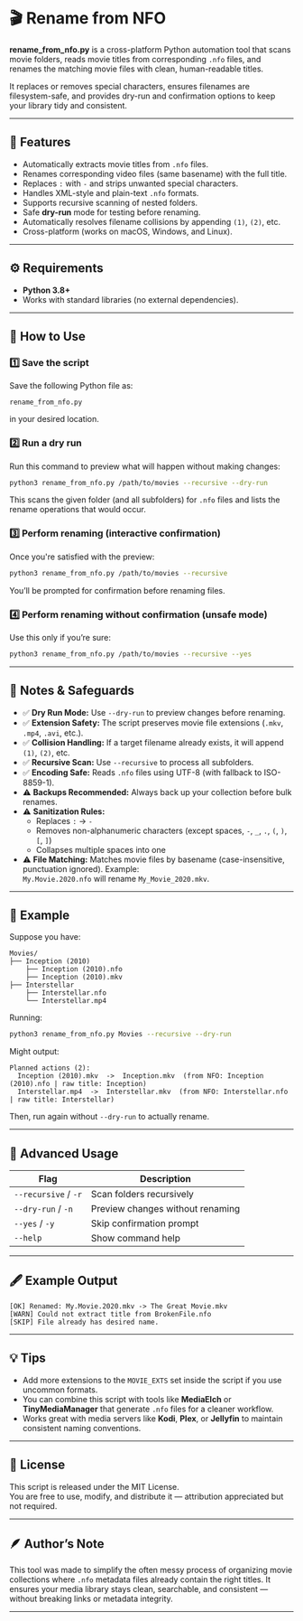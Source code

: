 # 🎬 Rename from NFO

**rename_from_nfo.py** is a cross-platform Python automation tool that scans movie folders, reads movie titles from corresponding `.nfo` files, and renames the matching movie files with clean, human-readable titles.

It replaces or removes special characters, ensures filenames are filesystem-safe, and provides dry-run and confirmation options to keep your library tidy and consistent.

---

## 🧩 Features

- Automatically extracts movie titles from `.nfo` files.
- Renames corresponding video files (same basename) with the full title.
- Replaces `:` with `-` and strips unwanted special characters.
- Handles XML-style and plain-text `.nfo` formats.
- Supports recursive scanning of nested folders.
- Safe **dry-run** mode for testing before renaming.
- Automatically resolves filename collisions by appending `(1)`, `(2)`, etc.
- Cross-platform (works on macOS, Windows, and Linux).

---

## ⚙️ Requirements

- **Python 3.8+**
- Works with standard libraries (no external dependencies).

---

## 🚀 How to Use

### 1️⃣ Save the script
Save the following Python file as:

```
rename_from_nfo.py
```

in your desired location.

### 2️⃣ Run a dry run
Run this command to preview what will happen without making changes:

```bash
python3 rename_from_nfo.py /path/to/movies --recursive --dry-run
```

This scans the given folder (and all subfolders) for `.nfo` files and lists the rename operations that would occur.

### 3️⃣ Perform renaming (interactive confirmation)
Once you're satisfied with the preview:

```bash
python3 rename_from_nfo.py /path/to/movies --recursive
```

You’ll be prompted for confirmation before renaming files.

### 4️⃣ Perform renaming without confirmation (unsafe mode)
Use this only if you’re sure:

```bash
python3 rename_from_nfo.py /path/to/movies --recursive --yes
```

---

## 🧠 Notes & Safeguards

- ✅ **Dry Run Mode:** Use `--dry-run` to preview changes before renaming.
- ✅ **Extension Safety:** The script preserves movie file extensions (`.mkv`, `.mp4`, `.avi`, etc.).
- ✅ **Collision Handling:** If a target filename already exists, it will append `(1)`, `(2)`, etc.
- ✅ **Recursive Scan:** Use `--recursive` to process all subfolders.
- ✅ **Encoding Safe:** Reads `.nfo` files using UTF-8 (with fallback to ISO-8859-1).
- ⚠️ **Backups Recommended:** Always back up your collection before bulk renames.
- ⚠️ **Sanitization Rules:**
  - Replaces `:` → `-`
  - Removes non-alphanumeric characters (except spaces, `-`, `_`, `.`, `(`, `)`, `[`, `]`)
  - Collapses multiple spaces into one
- ⚠️ **File Matching:** Matches movie files by basename (case-insensitive, punctuation ignored).
  Example:  
  `My.Movie.2020.nfo` will rename `My_Movie_2020.mkv`.

---

## 🧰 Example

Suppose you have:

```
Movies/
├── Inception (2010)
    ├── Inception (2010).nfo
    ├── Inception (2010).mkv
├── Interstellar
    ├── Interstellar.nfo
    └── Interstellar.mp4
```

Running:

```bash
python3 rename_from_nfo.py Movies --recursive --dry-run
```

Might output:

```
Planned actions (2):
  Inception (2010).mkv  ->  Inception.mkv  (from NFO: Inception (2010).nfo | raw title: Inception)
  Interstellar.mp4  ->  Interstellar.mkv  (from NFO: Interstellar.nfo | raw title: Interstellar)
```

Then, run again without `--dry-run` to actually rename.

---

## 🧱 Advanced Usage

| Flag | Description |
|------|--------------|
| `--recursive` / `-r` | Scan folders recursively |
| `--dry-run` / `-n` | Preview changes without renaming |
| `--yes` / `-y` | Skip confirmation prompt |
| `--help` | Show command help |

---

## 🖋️ Example Output

```
[OK] Renamed: My.Movie.2020.mkv -> The Great Movie.mkv
[WARN] Could not extract title from BrokenFile.nfo
[SKIP] File already has desired name.
```

---

## 💡 Tips

- Add more extensions to the `MOVIE_EXTS` set inside the script if you use uncommon formats.
- You can combine this script with tools like **MediaElch** or **TinyMediaManager** that generate `.nfo` files for a cleaner workflow.
- Works great with media servers like **Kodi**, **Plex**, or **Jellyfin** to maintain consistent naming conventions.

---

## 🧾 License

This script is released under the MIT License.  
You are free to use, modify, and distribute it — attribution appreciated but not required.

---

## 🪶 Author’s Note

This tool was made to simplify the often messy process of organizing movie collections where `.nfo` metadata files already contain the right titles. It ensures your media library stays clean, searchable, and consistent — without breaking links or metadata integrity.

---
